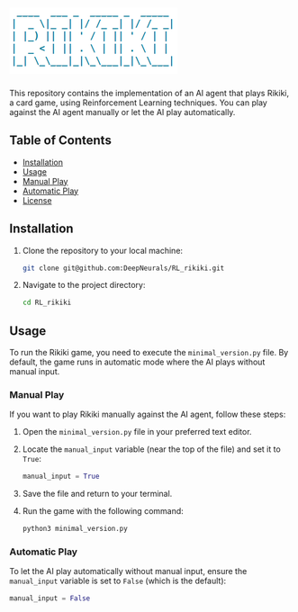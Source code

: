 # ![alt text](https://github.com/DeepNeurals/RL_rikiki/blob/main/images/rikiki.png)

This repository contains the implementation of an AI agent that plays Rikiki, a card game, using Reinforcement Learning techniques. You can play against the AI agent manually or let the AI play automatically.

## Table of Contents

- [Installation](#installation)
- [Usage](#usage)
- [Manual Play](#manual-play)
- [Automatic Play](#automatic-play)
- [License](#license)

## Installation

1. Clone the repository to your local machine:

    ```bash
    git clone git@github.com:DeepNeurals/RL_rikiki.git
    ```

2. Navigate to the project directory:

    ```bash
    cd RL_rikiki
    ```

## Usage

To run the Rikiki game, you need to execute the `minimal_version.py` file. By default, the game runs in automatic mode where the AI plays without manual input.

### Manual Play

If you want to play Rikiki manually against the AI agent, follow these steps:

1. Open the `minimal_version.py` file in your preferred text editor.
2. Locate the `manual_input` variable (near the top of the file) and set it to `True`:

    ```python
    manual_input = True
    ```

3. Save the file and return to your terminal.
4. Run the game with the following command:

    ```bash
    python3 minimal_version.py
    ```

### Automatic Play

To let the AI play automatically without manual input, ensure the `manual_input` variable is set to `False` (which is the default):

```python
manual_input = False
```


